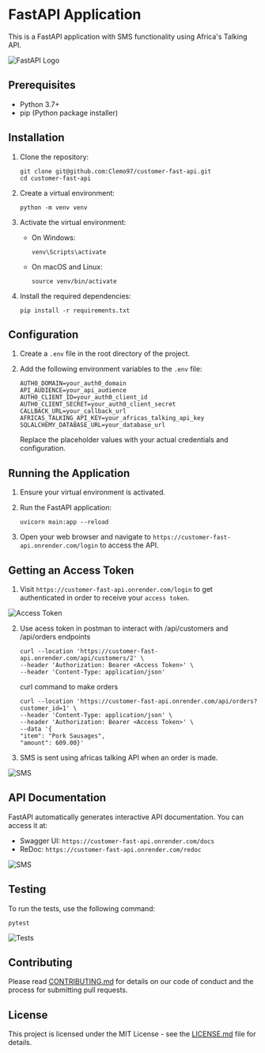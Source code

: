 # FastAPI Application

This is a FastAPI application with SMS functionality using Africa's Talking API.

![FastAPI Logo](https://fastapi.tiangolo.com/img/logo-margin/logo-teal.png)

## Prerequisites

- Python 3.7+
- pip (Python package installer)

## Installation

1. Clone the repository:
   ```
   git clone git@github.com:Clemo97/customer-fast-api.git
   cd customer-fast-api
   ```

2. Create a virtual environment:
   ```
   python -m venv venv
   ```

3. Activate the virtual environment:
   - On Windows:
     ```
     venv\Scripts\activate
     ```
   - On macOS and Linux:
     ```
     source venv/bin/activate
     ```

4. Install the required dependencies:
   ```
   pip install -r requirements.txt
   ```

## Configuration

1. Create a `.env` file in the root directory of the project.

2. Add the following environment variables to the `.env` file:
   ```
   AUTH0_DOMAIN=your_auth0_domain
   API_AUDIENCE=your_api_audience
   AUTH0_CLIENT_ID=your_auth0_client_id
   AUTH0_CLIENT_SECRET=your_auth0_client_secret
   CALLBACK_URL=your_callback_url
   AFRICAS_TALKING_API_KEY=your_africas_talking_api_key
   SQLALCHEMY_DATABASE_URL=your_database_url
   ```

   Replace the placeholder values with your actual credentials and configuration.

## Running the Application

1. Ensure your virtual environment is activated.

2. Run the FastAPI application:
   ```
   uvicorn main:app --reload
   ```

3. Open your web browser and navigate to `https://customer-fast-api.onrender.com/login` to access the API.

## Getting an Access Token

1. Visit `https://customer-fast-api.onrender.com/login` to get authenticated in order to receive your `access token`.

![Access Token](/home/clement/Documents/FOSS/chat-fast-api/images/accessToken.png)

2. Use acess token in postman to interact with /api/customers and /api/orders endpoints

    ```
    curl --location 'https://customer-fast-api.onrender.com/api/customers/2' \
    --header 'Authorization: Bearer <Access Token>' \
    --header 'Content-Type: application/json'
    ```

    curl command to make orders

    ```
    curl --location 'https://customer-fast-api.onrender.com/api/orders?customer_id=1' \
    --header 'Content-Type: application/json' \
    --header 'Authorization: Bearer <Access Token>' \
    --data '{
    "item": "Pork Sausages",
    "amount": 609.00}'
    ```

3. SMS is sent using africas talking API when an order is made.

![SMS](/home/clement/Documents/FOSS/chat-fast-api/images/sms.png)

## API Documentation

FastAPI automatically generates interactive API documentation. You can access it at:

- Swagger UI: `https://customer-fast-api.onrender.com/docs`
- ReDoc: `https://customer-fast-api.onrender.com/redoc`

![SMS](/home/clement/Documents/FOSS/chat-fast-api/images/sms.png)

## Testing

To run the tests, use the following command:

```
pytest
```

![Tests](/home/clement/Documents/FOSS/chat-fast-api/images/tests.png)


## Contributing

Please read [CONTRIBUTING.md](CONTRIBUTING.md) for details on our code of conduct and the process for submitting pull requests.

## License

This project is licensed under the MIT License - see the [LICENSE.md](LICENSE.md) file for details.
